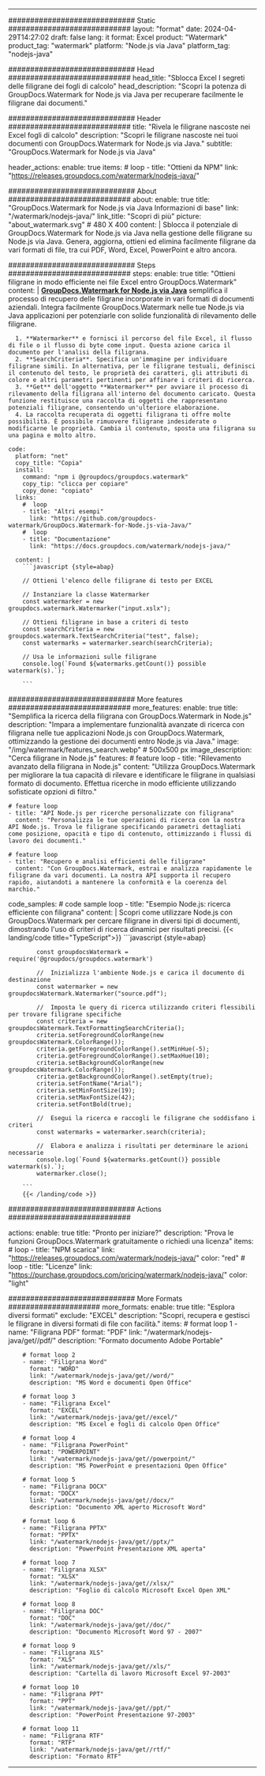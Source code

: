 
---
############################# Static ############################
layout: "format"
date:  2024-04-29T14:27:02
draft: false
lang: it
format: Excel
product: "Watermark"
product_tag: "watermark"
platform: "Node.js via Java"
platform_tag: "nodejs-java"

############################# Head ############################
head_title: "Sblocca Excel I segreti delle filigrane dei fogli di calcolo"
head_description: "Scopri la potenza di GroupDocs.Watermark for Node.js via Java per recuperare facilmente le filigrane dai documenti."

############################# Header ############################
title: "Rivela le filigrane nascoste nei Excel fogli di calcolo" 
description: "Scopri le filigrane nascoste nei tuoi documenti con GroupDocs.Watermark for Node.js via Java."
subtitle: "GroupDocs.Watermark for Node.js via Java" 

header_actions:
  enable: true
  items:
    #  loop
    - title: "Ottieni da NPM"
      link: "https://releases.groupdocs.com/watermark/nodejs-java/"
      
############################# About ############################
about:
    enable: true
    title: "GroupDocs.Watermark for Node.js via Java Informazioni di base"
    link: "/watermark/nodejs-java/"
    link_title: "Scopri di più"
    picture: "about_watermark.svg" # 480 X 400
    content: |
       Sblocca il potenziale di GroupDocs.Watermark for Node.js via Java nella gestione delle filigrane su Node.js via Java. Genera, aggiorna, ottieni ed elimina facilmente filigrane da vari formati di file, tra cui PDF, Word, Excel, PowerPoint e altro ancora.

############################# Steps ############################
steps:
    enable: true
    title: "Ottieni filigrane in modo efficiente nei file Excel entro GroupDocs.Watermark"
    content: |
      **[GroupDocs.Watermark for Node.js via Java](https://products.groupdocs.com/watermark/nodejs-java/)** semplifica il processo di recupero delle filigrane incorporate in vari formati di documenti aziendali. Integra facilmente GroupDocs.Watermark nelle tue Node.js via Java applicazioni per potenziarle con solide funzionalità di rilevamento delle filigrane.
      
      1. **Watermarker** e fornisci il percorso del file Excel, il flusso di file o il flusso di byte come input. Questa azione carica il documento per l'analisi della filigrana.
      2. **SearchCriteria**. Specifica un'immagine per individuare filigrane simili. In alternativa, per le filigrane testuali, definisci il contenuto del testo, le proprietà dei caratteri, gli attributi di colore e altri parametri pertinenti per affinare i criteri di ricerca.
      3. **Get** dell'oggetto **Watermarker** per avviare il processo di rilevamento della filigrana all'interno del documento caricato. Questa funzione restituisce una raccolta di oggetti che rappresentano potenziali filigrane, consentendo un'ulteriore elaborazione.
      4. La raccolta recuperata di oggetti filigrana ti offre molte possibilità. È possibile rimuovere filigrane indesiderate o modificarne le proprietà. Cambia il contenuto, sposta una filigrana su una pagina e molto altro.
   
    code:
      platform: "net"
      copy_title: "Copia"
      install:
        command: "npm i @groupdocs/groupdocs.watermark"
        copy_tip: "clicca per copiare"
        copy_done: "copiato"
      links:
        #  loop
        - title: "Altri esempi"
          link: "https://github.com/groupdocs-watermark/GroupDocs.Watermark-for-Node.js-via-Java/"
        #  loop
        - title: "Documentazione"
          link: "https://docs.groupdocs.com/watermark/nodejs-java/"
          
      content: |
        ```javascript {style=abap}

        // Ottieni l'elenco delle filigrane di testo per EXCEL

        // Instanziare la classe Watermarker
        const watermarker = new groupdocs.watermark.Watermarker("input.xslx");
        
        // Ottieni filigrane in base a criteri di testo
        const searchCriteria = new groupdocs.watermark.TextSearchCriteria("test", false);
        const watermarks = watermarker.search(searchCriteria);

        // Usa le informazioni sulle filigrane
        console.log(`Found ${watermarks.getCount()} possible watermark(s).`);
        
        ```            

############################# More features ############################
more_features:
  enable: true
  title: "Semplifica la ricerca della filigrana con GroupDocs.Watermark in Node.js"
  description: "Impara a implementare funzionalità avanzate di ricerca con filigrana nelle tue applicazioni Node.js con GroupDocs.Watermark, ottimizzando la gestione dei documenti entro Node.js via Java."
  image: "/img/watermark/features_search.webp" # 500x500 px
  image_description: "Cerca filigrane in Node.js"
  features:
    # feature loop
    - title: "Rilevamento avanzato della filigrana in Node.js"
      content: "Utilizza GroupDocs.Watermark per migliorare la tua capacità di rilevare e identificare le filigrane in qualsiasi formato di documento. Effettua ricerche in modo efficiente utilizzando sofisticate opzioni di filtro."

    # feature loop
    - title: "API Node.js per ricerche personalizzate con filigrana"
      content: "Personalizza le tue operazioni di ricerca con la nostra API Node.js. Trova le filigrane specificando parametri dettagliati come posizione, opacità e tipo di contenuto, ottimizzando i flussi di lavoro dei documenti."

    # feature loop
    - title: "Recupero e analisi efficienti delle filigrane"
      content: "Con GroupDocs.Watermark, estrai e analizza rapidamente le filigrane da vari documenti. La nostra API supporta il recupero rapido, aiutandoti a mantenere la conformità e la coerenza del marchio."
      
  code_samples:
    # code sample loop
    - title: "Esempio Node.js: ricerca efficiente con filigrana"
      content: |
        Scopri come utilizzare Node.js con GroupDocs.Watermark per cercare filigrane in diversi tipi di documenti, dimostrando l'uso di criteri di ricerca dinamici per risultati precisi.
        {{< landing/code title="TypeScript">}}
        ```javascript {style=abap}
        
            const groupdocsWatermark = require('@groupdocs/groupdocs.watermark')

            //  Inizializza l'ambiente Node.js e carica il documento di destinazione
            const watermarker = new groupdocsWatermark.Watermarker("source.pdf");

            //  Imposta le query di ricerca utilizzando criteri flessibili per trovare filigrane specifiche
            const criteria = new groupdocsWatermark.TextFormattingSearchCriteria();
            criteria.setForegroundColorRange(new groupdocsWatermark.ColorRange());
            criteria.getForegroundColorRange().setMinHue(-5);
            criteria.getForegroundColorRange().setMaxHue(10);
            criteria.setBackgroundColorRange(new groupdocsWatermark.ColorRange());
            criteria.getBackgroundColorRange().setEmpty(true);
            criteria.setFontName("Arial");
            criteria.setMinFontSize(19);
            criteria.setMaxFontSize(42);
            criteria.setFontBold(true);
  
            //  Esegui la ricerca e raccogli le filigrane che soddisfano i criteri
            const watermarks = watermarker.search(criteria);

            //  Elabora e analizza i risultati per determinare le azioni necessarie
            console.log(`Found ${watermarks.getCount()} possible watermark(s).`);
            watermarker.close();

        ```
        {{< /landing/code >}}


############################# Actions ############################

actions:
  enable: true
  title: "Pronto per iniziare?"
  description: "Prova le funzioni GroupDocs.Watermark gratuitamente o richiedi una licenza"
  items:
    #  loop
    - title: "NPM scarica"
      link: "https://releases.groupdocs.com/watermark/nodejs-java/"
      color: "red"
        #  loop
    - title: "Licenze"
      link: "https://purchase.groupdocs.com/pricing/watermark/nodejs-java/"
      color: "light"


############################# More Formats #####################
more_formats:
    enable: true
    title: "Esplora diversi formati"
    exclude: "EXCEL"
    description: "Scopri, recupera e gestisci le filigrane in diversi formati di file con facilità."
    items: 
        # format loop 1
        - name: "Filigrana PDF"
          format: "PDF"
          link: "/watermark/nodejs-java/get//pdf/"
          description: "Formato documento Adobe Portable"

        # format loop 2
        - name: "Filigrana Word"
          format: "WORD"
          link: "/watermark/nodejs-java/get//word/"
          description: "MS Word e documenti Open Office"
          
        # format loop 3
        - name: "Filigrana Excel"
          format: "EXCEL"
          link: "/watermark/nodejs-java/get//excel/"
          description: "MS Excel e fogli di calcolo Open Office"

        # format loop 4
        - name: "Filigrana PowerPoint"
          format: "POWERPOINT"
          link: "/watermark/nodejs-java/get//powerpoint/"
          description: "MS PowerPoint e presentazioni Open Office"

        # format loop 5
        - name: "Filigrana DOCX"
          format: "DOCX"
          link: "/watermark/nodejs-java/get//docx/"
          description: "Documento XML aperto Microsoft Word"
          
        # format loop 6
        - name: "Filigrana PPTX"
          format: "PPTX"
          link: "/watermark/nodejs-java/get//pptx/"
          description: "PowerPoint Presentazione XML aperta"
          
        # format loop 7
        - name: "Filigrana XLSX"
          format: "XLSX"
          link: "/watermark/nodejs-java/get//xlsx/"
          description: "Foglio di calcolo Microsoft Excel Open XML"

        # format loop 8
        - name: "Filigrana DOC"
          format: "DOC"
          link: "/watermark/nodejs-java/get//doc/"
          description: "Documento Microsoft Word 97 - 2007"

        # format loop 9
        - name: "Filigrana XLS"
          format: "XLS"
          link: "/watermark/nodejs-java/get//xls/"
          description: "Cartella di lavoro Microsoft Excel 97-2003"

        # format loop 10
        - name: "Filigrana PPT"
          format: "PPT"
          link: "/watermark/nodejs-java/get//ppt/"
          description: "PowerPoint Presentazione 97-2003"

        # format loop 11
        - name: "Filigrana RTF"
          format: "RTF"
          link: "/watermark/nodejs-java/get//rtf/"
          description: "Formato RTF"

---